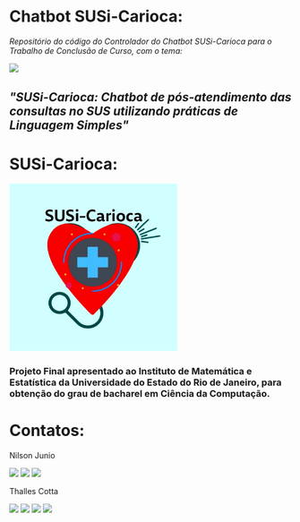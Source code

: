 # **Chatbot SUSi-Carioca**: 
*Repositório do código do Controlador do Chatbot SUSi-Carioca para o Trabalho de Conclusão de Curso, com o tema:*

<img src="https://www.uerj.br/wp-content/uploads/2017/09/logo_uerj_pb.jpg" width="200"/>

## *"SUSi-Carioca: Chatbot de pós-atendimento das consultas no SUS utilizando práticas de Linguagem Simples"*

# **SUSi-Carioca:**
<img src="logo.jpeg" width="300"/>
   

### Projeto Final apresentado ao Instituto de Matemática e Estatística da Universidade do Estado do Rio de Janeiro, para obtenção do grau de bacharel em Ciência da Computação.

# Contatos:

Nilson Junio
<div>
<a href="https://instagram.com/nilson.junio23" target="_blank"><img src="https://img.shields.io/badge/-Instagram-%23E4405F?style=for-the-badge&logo=instagram&logoColor=white" target="_blank"></a>
<a href = "mailto:nilsonj23@gmail.com"><img src="https://img.shields.io/badge/Gmail-D14836?style=for-the-badge&logo=gmail&logoColor=white" target="_blank"></a>
<a href="https://www.linkedin.com/in/nilson-junio/" target="_blank"><img src="https://img.shields.io/badge/-LinkedIn-%230077B5?style=for-the-badge&logo=linkedin&logoColor=white" target="_blank"></a>   
</div>

Thalles Cotta
<div>
<a href="https://instagram.com/thallescotta" target="_blank"><img src="https://img.shields.io/badge/-Instagram-%23E4405F?style=for-the-badge&logo=instagram&logoColor=white" target="_blank"></a>
<a href = "mailto:cfthalles@gmail.com   "><img src="https://img.shields.io/badge/Gmail-D14836?style=for-the-badge&logo=gmail&logoColor=white" target="_blank"></a>
<a href="https://www.linkedin.com/in/thallescotta/" target="_blank"><img src="https://img.shields.io/badge/-LinkedIn-%230077B5?style=for-the-badge&logo=linkedin&logoColor=white" target="_blank"></a>   
<a href="https://www.youtube.com/user/xthallescotta/" target="_blank"><img src="https://img.shields.io/badge/YouTube-FF0000?style=for-the-badge&logo=youtube&logoColor=white" target="_blank"></a>
</div>
